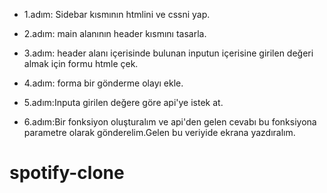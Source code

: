 - 1.adım: Sidebar kısmının htmlini ve cssni yap.

- 2.adım: main alanının header kısmını tasarla.

- 3.adım: header alanı içerisinde bulunan inputun içerisine girilen değeri almak için formu htmle çek.

- 4.adım: forma bir gönderme olayı ekle.

- 5.adım:Inputa girilen değere göre api'ye istek at.

- 6.adım:Bir fonksiyon oluşturalım ve api'den gelen cevabı bu fonksiyona parametre olarak gönderelim.Gelen bu veriyide ekrana yazdıralım.
# spotify-clone
